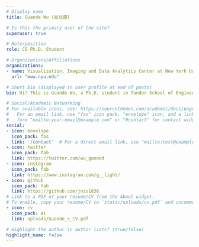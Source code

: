 ```yaml
---
# Display name
title: Guande Wu (吴冠德)

# Is this the primary user of the site?
superuser: true

# Role/position
role: CS Ph.D. Student

# Organizations/Affiliations
organizations:
- name: Visualization, Imaging and Data Analytics Center at New York University
  url: "www.nyu.edu"

# Short bio (displayed in user profile at end of posts)
bio: Hi! This is Guande Wu, a Ph.D. student in Tandon School of Engineering, New York University. My advisor is [Prof. Claudio T. Silva](https://vgc.poly.edu/~csilva/). I am really interested in aiding visualization design process by machine learning approaches. Previously, I have worked with many outstanding experts in visualization and software engineering at Zhejiang University, Tongji University, UC Davis and Microsoft Research Asia.

# Social/Academic Networking
# For available icons, see: https://sourcethemes.com/academic/docs/page-builder/#icons
#   For an email link, use "fas" icon pack, "envelope" icon, and a link in the
#   form "mailto:your-email@example.com" or "#contact" for contact widget.
social:
- icon: envelope
  icon_pack: fas
  link: '/contact'  # For a direct email link, use "mailto:test@example.org".
- icon: twitter
  icon_pack: fab
  link: https://twitter.com/wu_gunned
- icon: instagram
  icon_pack: fab
  link: https://www.instagram.com/g__light/
- icon: github
  icon_pack: fab
  link: https://github.com/jnzs1836
# Link to a PDF of your resume/CV from the About widget.
# To enable, copy your resume/CV to `static/uploads/cv.pdf` and uncomment the lines below.
- icon: cv
  icon_pack: ai
  link: uploads/Guande_s_CV.pdf

# Highlight the author in author lists? (true/false)
highlight_name: false
---
```

